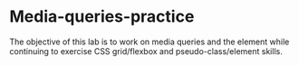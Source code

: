 # Media-queries-practice

The objective of this lab is to work on media queries and the <picture> element while continuing to exercise CSS grid/flexbox and pseudo-class/element skills.
